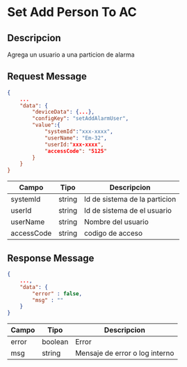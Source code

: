 # Set Add Person To AC

## Descripcion

Agrega un usuario a una particion de alarma

## Request Message

```json
{
    ...
    "data": {
        "deviceData": {...},
        "configKey": "setAddAlarmUser",
        "value":{
            "systemId":"xxx-xxxx",
            "userName": "Em-32",
            "userId:"xxx-xxxx",
            "accessCode": "5125"
        }
    }
}

```

| Campo      | Tipo   | Descripcion                   |
| ---------- | ------ | ----------------------------- |
| systemId   | string | Id de sistema de la particion |
| userId     | string | Id de sistema de el usuario   |
| userName   | string | Nombre del usuario            |
| accessCode | string | codigo de acceso              |

## Response Message

```json
{
    ...,
    "data": {
        "error" : false,
        "msg" : ""
    }
}
```

| Campo | Tipo    | Descripcion                    |
| ----- | ------- | ------------------------------ |
| error | boolean | Error                          |
| msg   | string  | Mensaje de error o log interno |
